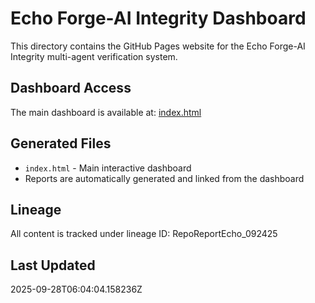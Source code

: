 # Echo Forge-AI Integrity Dashboard

This directory contains the GitHub Pages website for the Echo Forge-AI Integrity multi-agent verification system.

## Dashboard Access

The main dashboard is available at: [index.html](./index.html)

## Generated Files

- `index.html` - Main interactive dashboard
- Reports are automatically generated and linked from the dashboard

## Lineage

All content is tracked under lineage ID: RepoReportEcho_092425

## Last Updated

2025-09-28T06:04:04.158236Z

